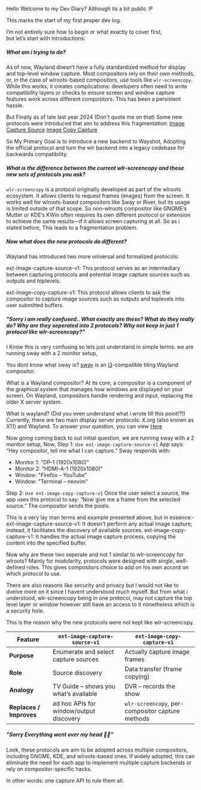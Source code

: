 Hello Welcome to my Dev Diary?
Although its a bit public :P

This marks the start of my first proper dev log.

I’m not entirely sure how to begin or what exactly to cover first,<br>
but let’s start with introductions:

##### What am i trying to do?

As of now, Wayland doesn’t have a fully standardized method for display and top-level window capture. Most compositors rely on their own methods, or, in the case of wlroots-based compositors, use tools like `wlr-screencopy`.
While this works, it creates complications: developers often need to write compatibility layers or checks to ensure screen and window capture features work across different compositors. This has been a persistent hassle.

But Finally as of late last year 2024 (Don't quote me on that)
Some new protocols were introduced that aim to address this fragmentation:
[Image Capture Source](https://wayland.app/protocols/ext-image-capture-source-v1)
[Image Copy Capture](https://wayland.app/protocols/ext-image-copy-capture-v1)

So My Primary Goal is to introduce a new backend to Wayshot, Adopting the official protocol and turn the wlr backend into a legacy codebase for backwards compatibility.

##### What is the difference between the current wlr-screencopy and these new sets of protocols you ask?

`wlr-screencopy` is a protocol originally developed as part of the wlroots ecosystem. It allows clients to request frames (images) from the screen. It works well for wlroots-based compositors like Sway or River, but its usage is limited outside of that scope. 
So non-wlroots compositor like GNOME’s Mutter or KDE’s KWin often requires its own different protocol or extension to achieve the same results—if it allows screen capturing at all.
So as i stated before, This leads to a fragmentation problem.

##### Now what does the new protocols do different?

Wayland has introduced two more universal and formalized protocols:

ext-image-capture-source-v1: This protocol serves as an intermediary between capturing protocols and potential image capture sources such as outputs and toplevels.

ext-image-copy-capture-v1: This protocol allows clients to ask the compositor to capture image sources such as outputs and toplevels into user submitted buffers.

##### "Sorry i am really confused.. What exactly are these? What do they really do? Why are they seperated into 2 protocols? Why not keep in just 1 protocol like wlr-screencopy?"

I Know this is very confusing so lets just understand in simple terms:
we are running sway with a 2 monitor setup,

You dont know what sway is?
[sway](https://github.com/swaywm/sway "sway") is an [i3](https://github.com/swaywm/sway "i3")-compatible tiling Wayland compositor.

What is a Wayland compositor?
At its core, a compositor is a component of the graphical system that manages how windows are displayed on your screen. On Wayland, compositors handle rendering and input, replacing the older X server system.

What is wayland? (Did you even understand what i wrote till this point!?!)
Currently, there are two main display server protocols: X.org (also known as X11) and Wayland. To answer your question, you can view [Here](https://wayland.freedesktop.org/ "Here")

Now going coming back to out initial question,
we are running sway with a 2 monitor setup,
Now,
Step 1: `Use ext-image-capture-source-v1`
App says: “Hey compositor, tell me what I can capture.”
Sway responds with:
- Monitor 1: "DP-1 (1920x1080)"
- Monitor 2: "HDMI-A-1 (1920x1080)"
- Window: "Firefox – YouTube"
- Window: "Terminal – neovim"

Step 2: `Use ext-image-copy-capture-v1`
Once the user select a source, the app uses this protocol to say: “Now give me a frame from the selected source.”
The compositor sends the pixels.

This is a very lay man terms and example presented above, but in essence:-
ext-image-capture-source-v1:  It doesn't perform any actual image capture; instead, it facilitates the discovery of available sources.
ext-image-copy-capture-v1: It handles the actual image capture process, copying the content into the specified buffer.

Now why are these two seperate and not 1 similar to wlr-screencopy for wlroots?
Mainly for modularity, protocols were designed with single, well-defined roles. 
This gives compositors choice to add on his own accord on which protocol to use.

There are also reasons like security and privacy but I would not like to dvelve more on it since I havent understood much myself.
But from what i understood, wlr-screencopy being in one protocol, may not capture the top level layer or window however still have an access to it nonetheless which is a security hole.

This is the reason why the new protocols were not kept like wlr-screencopy.

| Feature                  | `ext-image-capture-source-v1`         | `ext-image-copy-capture-v1`          |
|--------------------------|----------------------------------------|----------------------------------------|
| **Purpose**              | Enumerate and select capture sources   | Actually capture image frames          |
| **Role**                 | Source discovery                       | Data transfer (frame copying)          |
| **Analogy**              | TV Guide – shows you what’s available  | DVR – records the show                 |
| **Replaces / Improves**  | ad hoc APIs for window/output discovery | `wlr-screencopy`, per-compositor capture methods |

##### "Sorry Everything went over my head 😵‍💫"

Look, these protocols are aim to be adopted across multiple compositors, including GNOME, KDE, and wlroots-based ones. If widely adopted, this can eliminate the need for each app to implement multiple capture backends or rely on compositor-specific hacks.

In other words: one capture API to rule them all.
